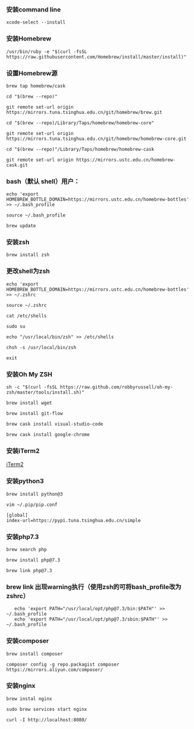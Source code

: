 ###   安装command line 
```shell
xcode-select --install
```
###   安装Homebrew
```shell
/usr/bin/ruby -e "$(curl -fsSL https://raw.githubusercontent.com/Homebrew/install/master/install)"
```
###   设置Homebrew源
```shell
brew tap homebrew/cask

cd "$(brew --repo)"

git remote set-url origin https://mirrors.tuna.tsinghua.edu.cn/git/homebrew/brew.git

cd "$(brew --repo)/Library/Taps/homebrew/homebrew-core"

git remote set-url origin https://mirrors.tuna.tsinghua.edu.cn/git/homebrew/homebrew-core.git

cd "$(brew --repo)"/Library/Taps/homebrew/homebrew-cask

git remote set-url origin https://mirrors.ustc.edu.cn/homebrew-cask.git
```
###   bash（默认 shell）用户：
```shell
echo 'export HOMEBREW_BOTTLE_DOMAIN=https://mirrors.ustc.edu.cn/homebrew-bottles' >> ~/.bash_profile

source ~/.bash_profile

brew update
```
###   安装zsh
```shell
brew install zsh
```
###   更改shell为zsh
```shell
echo 'export HOMEBREW_BOTTLE_DOMAIN=https://mirrors.ustc.edu.cn/homebrew-bottles' >> ~/.zshrc

source ~/.zshrc

cat /etc/shells

sudo su

echo "/usr/local/bin/zsh" >> /etc/shells

chsh -s /usr/local/bin/zsh

exit
```

###   安装Oh My ZSH
```shell
sh -c "$(curl -fsSL https://raw.github.com/robbyrussell/oh-my-zsh/master/tools/install.sh)"

brew install wget

brew install git-flow

brew cask install visual-studio-code

brew cask install google-chrome
```
### 安装iTerm2
[iTerm2](https://iterm2.com)

###   安装python3
```shell
brew install python@3

vim ~/.pip/pip.conf

[global]
index-url=https://pypi.tuna.tsinghua.edu.cn/simple
```
###   安装php7.3
```shell
brew search php

brew install php@7.3

brew link php@7.3
```

### brew link 出现warning执行（使用zsh的可将bash_profile改为zshrc）
```shell
   echo 'export PATH="/usr/local/opt/php@7.3/bin:$PATH"' >> ~/.bash_profile
   echo 'export PATH="/usr/local/opt/php@7.3/sbin:$PATH"' >> ~/.bash_profile
```

###   安装composer
```shell
brew install composer

composer config -g repo.packagist composer https://mirrors.aliyun.com/composer/
```
###   安装nginx
```shell
brew instal nginx  

sudo brew services start nginx

curl -I http://localhost:8080/

```
